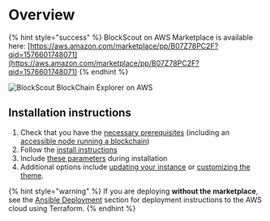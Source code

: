 # Overview

{% hint style="success" %}
BlockScout on AWS Marketplace is available here: [https://aws.amazon.com/marketplace/pp/B07Z78PC2F?qid=1576601748071](https://aws.amazon.com/marketplace/pp/B07Z78PC2F?qid=1576601748071)
{% endhint %}

![BlockScout BlockChain Explorer on AWS](../../../../.gitbook/assets/blockscout\_on\_aws.png)

## Installation instructions

1. Check that you have the [necessary prerequisites](aws-marketplace-installation.md) (including an [accessible node running a blockchain](aws-ec2-archive-node-setup.md))
2. Follow the [install instructions](install-from-aws-marketplace.md)
3. Include [these parameters](aws-marketplace-installation.md#installation-parameters) during installation
4. Additional options include [updating your instance](updating-and-redeploying-in-aws.md) or [customizing the theme](customizing-css.md).

{% hint style="warning" %}
If you are deploying **without the marketplace**, see the [Ansible Deployment](../) section for deployment instructions to the AWS cloud using Terraform.
{% endhint %}

